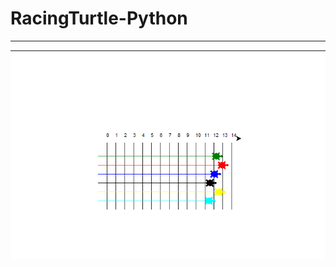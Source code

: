 # RacingTurtle-Python
--------------------------------------------
![alt text](https://raw.githubusercontent.com/BunyaminEfe/RacingTurtle-Python/master/img/racingturtle.png)
